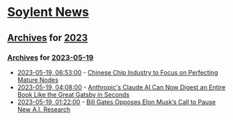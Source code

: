 # [Soylent News](../../../README.md)

## [Archives](../../index.md) for [2023](../index.md)

### [Archives](../../index.md) for [2023-05-19](index.md)

* [2023-05-19, 06:53:00](https://soylentnews.org/article.pl?sid=23/05/18/0315209&from=rss) - [Chinese Chip Industry to Focus on Perfecting Mature Nodes](https://soylentnews.org/article.pl?sid=23/05/18/0315209&from=rss)
* [2023-05-19, 04:08:00](https://soylentnews.org/article.pl?sid=23/05/18/039230&from=rss) - [Anthropic's Claude AI Can Now Digest an Entire Book Like the Great Gatsby in Seconds](https://soylentnews.org/article.pl?sid=23/05/18/039230&from=rss)
* [2023-05-19, 01:22:00](https://soylentnews.org/article.pl?sid=23/05/18/035256&from=rss) - [Bill Gates Opposes Elon Musk’s Call to Pause New A.I. Research](https://soylentnews.org/article.pl?sid=23/05/18/035256&from=rss)
